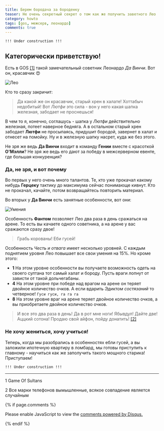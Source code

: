 ```yaml
---
title: Берем бородача за бороденку
teaser: Не очень секретный секрет о том как же получить заветного Лео
category: howto
tags: [gos, межсерв, леонардо]
comments: true
---
```


`!!! Under construction !!!` 

## Категорически приветствую! 

Есть в GOS [[1]](#explain) такой замечательный советник Леонардо *Да Винчи*. Вот он, красавчик :heart_eyes: 

![Лео](https://flicus.github.io/gos/i/leo1.jpg)

Кто то сразу закричит:

> Да какой же он красавчик, старый хрен в халате! Хоттабыч недобитый! Вот *Лютфи* это сила - вон у него какая шапка железная, забодает не проснешься!

В чем то я, конечно, соглашусь - шапка у *Лютфи* действительно железная, потеет наверное бедняга. А в остальном старый хрен забодает **Лютфи** не просыпаясь, придушит бородой, завернет в халат и отнесет на помойку. Ну и в железную шапку насрет, куда же без этого. 

Не зря же ведь **Да Винчи** входит в команду __Гении__ вместе с красоткой **О'Мэлли**? Не зря же ведь его дают за победу в межсерверном евенте, где большая конкуренция?

### Да, не зря, и вот почему

Во первых у него очень много талантов. Те, кто уже прокачал какому нибудь **Герцеку** тактику до максимума сейчас понимающе кивнут. Кто не прокачал, качайте, потом возвращайтесь повторить материал. 

Во вторых у **Да Винчи** есть занятные особенности, вот они:

![Умения](https://flicus.github.io/gos/i/leo2.jpg)
 
Особенность **Фантом** позволяет Лео два раза в день сражаться на арене. То есть вы качаете одного советника, а на арене у вас сражаются сразу двое! 

> Грабь корованы! Еби гусей! 

Особенность *Честь и отвага* имеет несколько уровней. С каждым поднятием уровня Лео повышает все свои умения на 15%. Но кроме этого:

 - **1** На этом уровне особенности вы получаете возможность одеть на своего султана тот самый халат и бороду. Пусть враги лопнут от зависти от такой дольчегабаны.
 - **4** На этом уровне при победе над врагом на арене он теряет двойное количество очков. А если вдарить *Эдиктом состязаний* то четверное! `Гуси гуси, га га га`
 - **8** На этом уровне враг на арене теряет двойное количество очков, а вы приобретаете двойное количество очков. 
 
> И все это два раза в день! Да в рот мне ноги! 
> Ябывдул! Дайте две! Аццкий сотона!
> Продаю свой айфон, пойду донатить! [[2]](#explain)

### Не хочу жениться, хочу учиться!

Теперь, когда мы разобрались в особенностях ебли гусей, а вы заложили ипотечную квартиру в ломбард, мы готовы приступить к главному - научиться как же заполучить такого мощного старика! Приступаем!

`!!! Under construction !!!`

---

<a name="explain"></a>

1 Game Of Sultans
 
2 Все марки телефонов вымышленные, всякое совпадение является случайным 

{% if page.comments %} 
<div id="disqus_thread"></div>
<script>

/**
*  RECOMMENDED CONFIGURATION VARIABLES: EDIT AND UNCOMMENT THE SECTION BELOW TO INSERT DYNAMIC VALUES FROM YOUR PLATFORM OR CMS.
*  LEARN WHY DEFINING THESE VARIABLES IS IMPORTANT: https://disqus.com/admin/universalcode/#configuration-variables*/
/*
var disqus_config = function () {
this.page.url = PAGE_URL;  // Replace PAGE_URL with your page's canonical URL variable
this.page.identifier = PAGE_IDENTIFIER; // Replace PAGE_IDENTIFIER with your page's unique identifier variable
};
*/
(function() { // DON'T EDIT BELOW THIS LINE
var d = document, s = d.createElement('script');
s.src = 'https://gos-1.disqus.com/embed.js';
s.setAttribute('data-timestamp', +new Date());
(d.head || d.body).appendChild(s);
})();
</script>
<noscript>Please enable JavaScript to view the <a href="https://disqus.com/?ref_noscript">comments powered by Disqus.</a></noscript>
                            
{% endif %}


 
